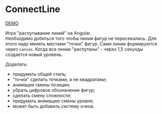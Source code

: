 # ConnectLine

[DEMO](http://connect-line.irustam.ru/)

Игра "распутывание линий" на Angular.  
Необходимо добиться того чтобы линии фигур не пересекались.
Для этого надо менять местами "точки" фигур.
Сами линии формируются через `canvas`.
Когда все линии "распутаны" - через 1,5 секунды создается новый уровень.

Доделать:
- придумать общий стиль;
- "точки" сделать точками, а не квадратами;
- анимация смены позиции;
- убрать цифровое обозначение фигур;
- сделать смену сложности;
- придумать анимацию смены уровня;
- может быть добавить систему очков.